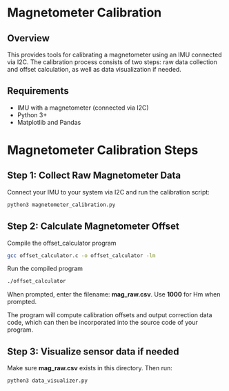 # Magnetometer Calibration

## Overview
This provides tools for calibrating a magnetometer using an IMU 
connected via I2C. The calibration process consists of two steps: raw data 
collection and offset calculation, as well as data visualization if needed.

## Requirements
- IMU with a magnetometer (connected via I2C)
- Python 3+
- Matplotlib and Pandas

# Magnetometer Calibration Steps

## Step 1: Collect Raw Magnetometer Data
Connect your IMU to your system via I2C and run the calibration script:
```bash
python3 magnetometer_calibration.py
```

## Step 2: Calculate Magnetometer Offset
Compile the offset_calculator program
```bash
gcc offset_calculator.c -o offset_calculator -lm
```
Run the compiled program
```bash
./offset_calculator
```

When prompted, enter the filename: **mag_raw.csv**.
Use **1000** for Hm when prompted.

The program will compute calibration offsets and output correction data 
code, which can then be incorporated into the source code of your program.

## Step 3: Visualize sensor data if needed
Make sure **mag_raw.csv** exists in this directory. Then run:
```bash
python3 data_visualizer.py
```

